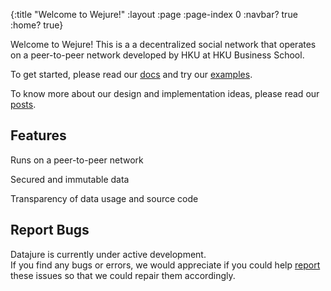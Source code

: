 {:title "Welcome to Wejure!"
 :layout :page
 :page-index 0
 :navbar? true
 :home? true}

Welcome to Wejure! This is a a decentralized social network that operates on a peer-to-peer network developed by HKU at HKU Business School.

To get started, please read our [docs](pages-output/docs) and try our [examples](pages-output/examples).

To know more about our design and implementation ideas, please read our [posts](archives).

## Features
 
Runs on a peer-to-peer network 

Secured and immutable data 

Transparency of data usage and source code 

## Report Bugs 

Datajure is currently under active development.  
If you find any bugs or errors, we would appreciate if you could help [report](https://github.com/clojure-finance/WeJure) these issues so that we could repair them accordingly.
